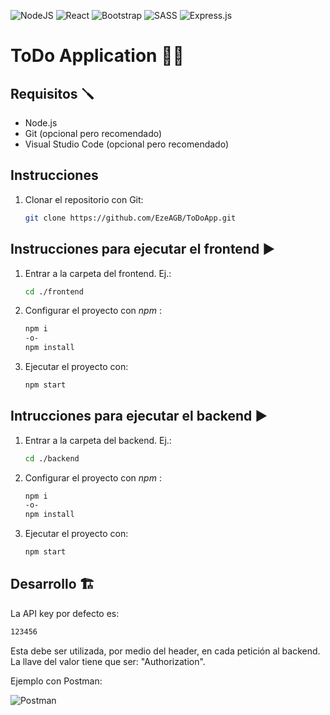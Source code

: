 ![NodeJS](https://img.shields.io/badge/node.js-6DA55F?style=for-the-badge&logo=node.js&logoColor=white)
![React](https://img.shields.io/badge/react-%2320232a.svg?style=for-the-badge&logo=react&logoColor=%2361DAFB)
![Bootstrap](https://img.shields.io/badge/bootstrap-%238511FA.svg?style=for-the-badge&logo=bootstrap&logoColor=white)
![SASS](https://img.shields.io/badge/SASS-hotpink.svg?style=for-the-badge&logo=SASS&logoColor=white)
![Express.js](https://img.shields.io/badge/express.js-%23404d59.svg?style=for-the-badge&logo=express&logoColor=%2361DAFB)

# ToDo Application 📄💡

## Requisitos 🪛

* Node.js
* Git (opcional pero recomendado)
* Visual Studio Code (opcional pero recomendado)

## Instrucciones

1. Clonar el repositorio con Git:
   
   ```bash
   git clone https://github.com/EzeAGB/ToDoApp.git
   ```

## Instrucciones para ejecutar el frontend ▶️

1. Entrar a la carpeta del frontend. Ej.:
   
   ```bash
   cd ./frontend
   ```

2. Configurar el proyecto con _npm_ :
   
   ```bash
   npm i
   -o-
   npm install
   ```

3. Ejecutar el proyecto con:
   
   ```bash
   npm start
   ```

## Intrucciones para ejecutar el backend ▶️

1. Entrar a la carpeta del backend. Ej.:
   
   ```bash
   cd ./backend
   ```

2. Configurar el proyecto con _npm_ :
   
   ```bash
   npm i
   -o-
   npm install
   ```

3. Ejecutar el proyecto con:
   
   ```bash
   npm start
   ```

## Desarrollo 🏗️

La API key por defecto es:

```bash
123456
```

Esta debe ser utilizada, por medio del header, en cada petición al backend. La llave del valor tiene que ser: "Authorization".

Ejemplo con Postman:

<img title="Example postman" src="https://i.imgur.com/MfzTTc4.png" alt="Postman">